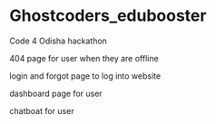 # Ghostcoders_edubooster
 Code 4 Odisha hackathon

 404 page for user when they are offline

 login and forgot page to log into website

 dashboard page for user

 chatboat for user
